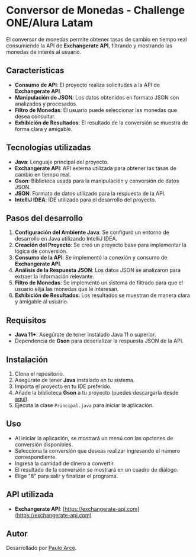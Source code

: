 # Conversor de Monedas - Challenge ONE/Alura Latam

El conversor de monedas permite obtener tasas de cambio en tiempo real consumiendo la API de **Exchangerate API**, filtrando y mostrando las monedas de interés al usuario.

## Características

- **Consumo de API**: El proyecto realiza solicitudes a la API de **Exchangerate API**.
- **Manipulación de JSON**: Los datos obtenidos en formato JSON son analizados y procesados.
- **Filtro de Monedas**: El usuario puede seleccionar las monedas que desea consultar.
- **Exhibición de Resultados**: El resultado de la conversión se muestra de forma clara y amigable.

## Tecnologías utilizadas

- **Java**: Lenguaje principal del proyecto.
- **Exchangerate API**: API externa utilizada para obtener las tasas de cambio en tiempo real.
- **Gson**: Biblioteca usada para la manipulación y conversión de datos JSON.
- **JSON**: Formato de datos utilizado para la respuesta de la API.
- **IntelliJ IDEA**: IDE utilizado para el desarrollo del proyecto.

## Pasos del desarrollo

1. **Configuración del Ambiente Java**: Se configuró un entorno de desarrollo en Java utilizando IntelliJ IDEA.
2. **Creación del Proyecto**: Se creó un proyecto base para implementar la lógica de conversión.
3. **Consumo de la API**: Se implementó la conexión y consumo de **Exchangerate API**.
4. **Análisis de la Respuesta JSON**: Los datos JSON se analizaron para extraer la información relevante.
5. **Filtro de Monedas**: Se implementó un sistema de filtrado para que el usuario elija las monedas que le interesan.
6. **Exhibición de Resultados**: Los resultados se muestran de manera clara y amigable al usuario.

## Requisitos

- **Java 11+**: Asegúrate de tener instalado Java 11 o superior.
- Dependencia de **Gson** para deserializar la respuesta JSON de la API.

## Instalación

1. Clona el repositorio.
2. Asegúrate de tener **Java** instalado en tu sistema.
3. Importa el proyecto en tu IDE preferido.
4. Añade la biblioteca **Gson** a tu proyecto (puedes descargarla desde [aquí](https://github.com/google/gson)).
5. Ejecuta la clase `Principal.java` para iniciar la aplicación.


## Uso

- Al iniciar la aplicación, se mostrará un menú con las opciones de conversión disponibles.  
- Selecciona la conversión que deseas realizar ingresando el número correspondiente.  
- Ingresa la cantidad de dinero a convertir.  
- El resultado de la conversión se mostrará en un cuadro de diálogo.  
- Elige "8" para salir y finalizar el programa.

## API utilizada

- **Exchangerate API**: [https://exchangerate-api.com](https://exchangerate-api.com)

## Autor

Desarrollado por [Paulo Arce](https://github.com/Pauloo-Arce).

